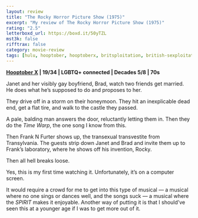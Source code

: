 ```yaml
---
layout: review
title: "The Rocky Horror Picture Show (1975)"
excerpt: "My review of The Rocky Horror Picture Show (1975)"
rating: "2.5"
letterboxd_url: https://boxd.it/50yTZL
mst3k: false
rifftrax: false
category: movie-review
tags: [hulu, hooptober, hooptoberx, britsploitation, british-sexploitation, rocksploitation, sexploitation]
---
```


<b><a href="https://boxd.it/pmi12" target="_blank" rel="noopener">Hooptober X</a> | 19/34 | LGBTQ+ connected | Decades 5/8 | 70s</b>

Janet and her visibly gay boyfriend, Brad, watch two friends get married. He does what he’s supposed to do and proposes to her.

They drive off in a storm on their honeymoon. They hit an inexplicable dead end, get a flat tire, and walk to the castle they passed.

A pale, balding man answers the door, reluctantly letting them in. Then they do the <i>Time Warp</i>, the one song I know from this.

Then Frank N Furter shows up, the transexual transvestite from Transylvania. The guests strip down Janet and Brad and invite them up to Frank’s laboratory, where he shows off his invention, Rocky.

Then all hell breaks loose.

Yes, this is my first time watching it. Unfortunately, it’s on a computer screen.

It would require a crowd for me to get into this type of musical — a musical where no one sings or dances well, and the songs suck — a musical where the <em>SPIRIT</em> makes it enjoyable. Another way of putting it is that I should’ve seen this at a younger age if I was to get more out of it.
